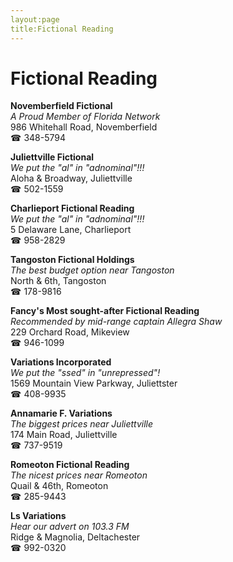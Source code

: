 ```yaml
---
layout:page
title:Fictional Reading
---
```

# Fictional Reading

**Novemberfield Fictional**  
_A Proud Member of Florida Network_  
986 Whitehall Road, Novemberfield  
☎ 348-5794



**Juliettville Fictional**  
_We put the "al" in "adnominal"!!!_  
Aloha & Broadway, Juliettville  
☎ 502-1559



**Charlieport Fictional Reading**  
_We put the "al" in "adnominal"!!!_  
5 Delaware Lane, Charlieport  
☎ 958-2829



**Tangoston Fictional Holdings**  
_The best budget option near Tangoston_  
North & 6th, Tangoston  
☎ 178-9816



**Fancy's Most sought-after Fictional Reading**  
_Recommended by mid-range captain Allegra Shaw_  
229 Orchard Road, Mikeview  
☎ 946-1099



**Variations Incorporated**  
_We put the "ssed" in "unrepressed"!_  
1569 Mountain View Parkway, Juliettster  
☎ 408-9935



**Annamarie F. Variations**  
_The biggest prices near Juliettville_  
174 Main Road, Juliettville  
☎ 737-9519



**Romeoton Fictional Reading**  
_The nicest prices near Romeoton_  
Quail & 46th, Romeoton  
☎ 285-9443



**Ls Variations**  
_Hear our advert on 103.3 FM_  
Ridge & Magnolia, Deltachester  
☎ 992-0320



